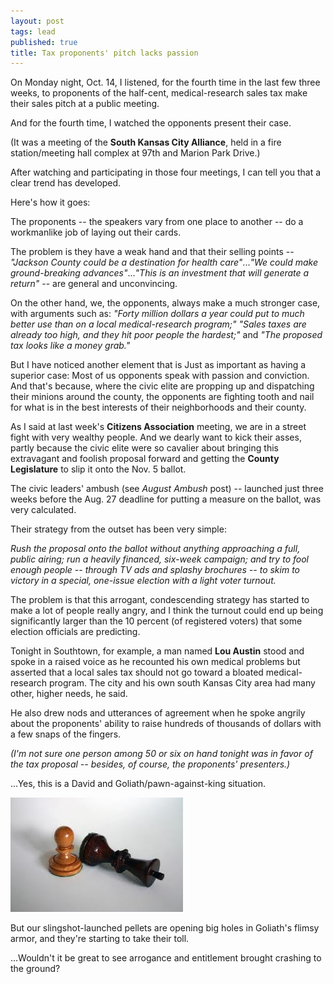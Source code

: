 ```yaml
---
layout: post
tags: lead
published: true
title: Tax proponents' pitch lacks passion
---
```


On Monday night, Oct. 14, I listened, for the fourth time in the last few three weeks, to proponents of the half-cent, medical-research sales tax make their sales pitch at a public meeting.

And for the fourth time, I watched the opponents present their case.

(It was a meeting of the **South Kansas City Alliance**, held in a fire station/meeting hall complex at 97th and Marion Park Drive.)

After watching and participating in those four meetings, I can tell you that a clear trend has developed.

Here's how it goes:

The proponents -- the speakers vary from one place to another -- do a workmanlike job of laying out their cards.

The problem is they have a weak hand and that their selling points -- _"Jackson County could be a destination for health care"_..._"We could make ground-breaking advances"_..._"This is an investment that will generate a return"_ -- are general and unconvincing.

On the other hand, we, the opponents, always make a much stronger case, with arguments such as: _"Forty million dollars a year could put to much better use than on a local medical-research program;"_ _"Sales taxes are already too high, and they hit poor people the hardest;"_ and _"The proposed tax looks like a money grab."_

But I have noticed another element that is Just as important as having a superior case:  Most of us opponents speak with passion and conviction. And that's because, where the civic elite are propping up and dispatching their minions around the county, the opponents are fighting tooth and nail for what is in the best interests of their neighborhoods and their county.

As I said at last week's **Citizens Association** meeting, we are in a street fight with very wealthy people. And we dearly want to kick their asses, partly because the civic elite were so cavalier about bringing this extravagant and foolish proposal forward and getting the **County Legislature** to slip it onto the Nov. 5 ballot.

The civic leaders' ambush (see _August Ambush_ post) -- launched just three weeks before the Aug. 27 deadline for putting a measure on the ballot, was very calculated.

Their strategy from the outset has been very simple:

_Rush the proposal onto the ballot without anything approaching a full, public airing; run a heavily financed, six-week campaign; and try to fool enough people -- through TV ads and splashy brochures -- to skim to victory in a special, one-issue election with a light voter turnout._ 

The problem is that this arrogant, condescending strategy has started to make a lot of people really angry, and I think the turnout could end up being significantly larger than the 10 percent (of registered voters) that some election officials are predicting.

Tonight in Southtown, for example, a man named **Lou Austin** stood and spoke in a raised voice as he recounted his own medical problems but asserted that a local sales tax should not go toward a bloated medical-research program. The city and his own south Kansas City area had many other, higher needs, he said.

He also drew nods and utterances of agreement when he spoke angrily about the proponents' ability to raise hundreds of thousands of dollars with a few snaps of the fingers.

_(I'm not sure one person among 50 or six on hand tonight was in favor of the tax proposal -- besides, of course, the proponents' presenters.)_

...Yes, this is a David and Goliath/pawn-against-king situation.

<img src="/img/pawn.jpg" class="img-responsive" alt="Pawn vs King">

But our slingshot-launched pellets are opening big holes in Goliath's flimsy armor, and they're starting to take their toll.

...Wouldn't it be great to see arrogance and entitlement brought crashing to the ground?
